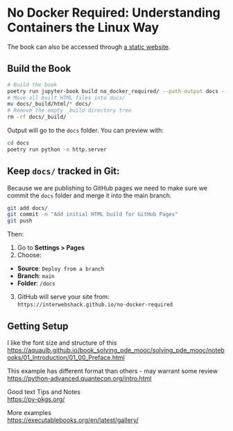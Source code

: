 # No Docker Required: Understanding Containers the Linux Way  

The book can also be accessed through [a static website](https://interwebshack.github.io/no-docker-required).

## Build the Book
```bash
# Build the book
poetry run jupyter-book build no_docker_required/ --path-output docs --builder html
# Move all built HTML files into docs/
mv docs/_build/html/* docs/
# Remove the empty _build directory tree
rm -rf docs/_build/
```
Output will go to the `docs` folder. You can preview with:
```bash
cd docs
poetry run python -m http.server
```
## Keep `docs/` tracked in Git:  

Because we are publishing to GitHub pages we need to make sure we commit the `docs` folder and merge it into the main branch.  

```bash
git add docs/
git commit -m "Add initial HTML build for GitHub Pages"
git push
```
Then:
1. Go to **Settings > Pages**  
2. Choose:  
  * **Source**: `Deploy from a branch`
  * **Branch**: `main`  
  * **Folder**: `/docs`  
3. GitHub will serve your site from:  
  `https://interwebshack.github.io/no-docker-required`  


## Getting Setup
I like the font size and structure of this  
https://aquaulb.github.io/book_solving_pde_mooc/solving_pde_mooc/notebooks/01_Introduction/01_00_Preface.html  

This example has different format than others - may warrant some review  
https://python-advanced.quantecon.org/intro.html  

Good text Tips and Notes  
https://py-pkgs.org/  

More examples  
https://executablebooks.org/en/latest/gallery/  
